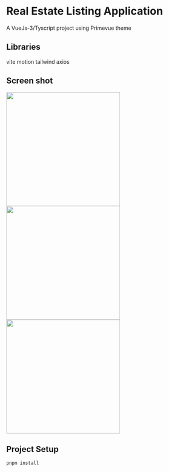 # Real Estate Listing Application
A VueJs-3/Tyscript project using Primevue theme

## Libraries
vite
motion
tailwind
axios

## Screen shot
<img src="https://github.com/user-attachments/assets/7dba1b70-e5ba-4a11-b50f-2032ee3fa732" width="300">
<img src="https://github.com/user-attachments/assets/1775c5a9-1c12-4225-8af8-53c7e5388dcb" width="300">
<img src="https://github.com/user-attachments/assets/f7ef81cc-c496-48f9-ab40-14aa104ba15b" width="300">

## Project Setup

```sh
pnpm install
```
